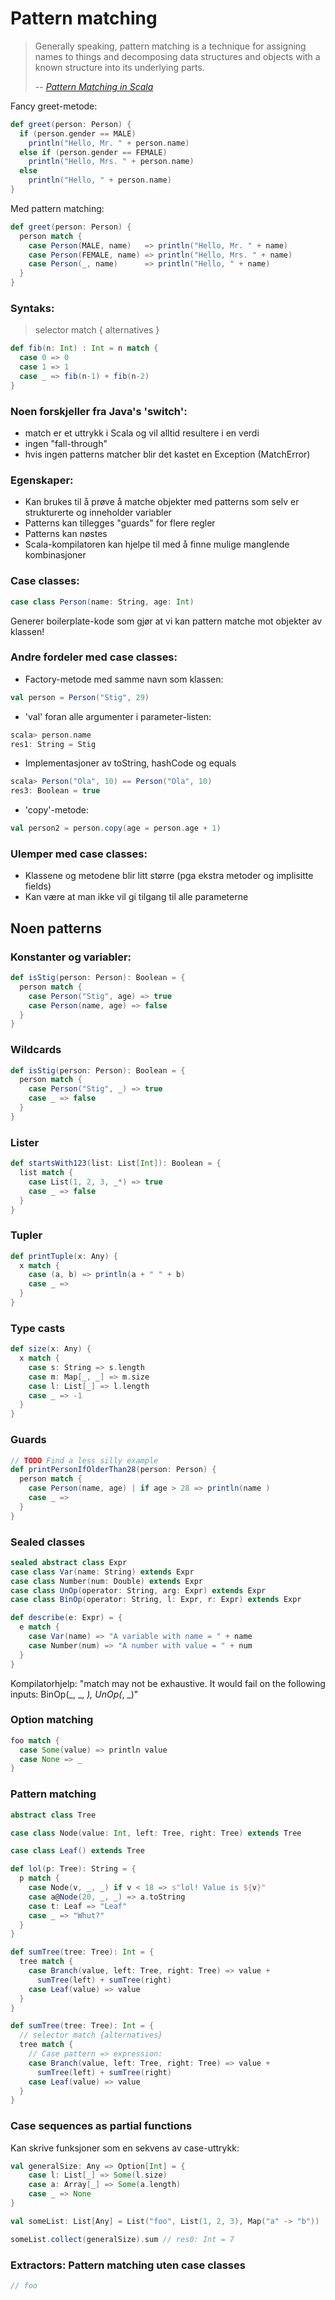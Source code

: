 # Pattern matching #



> Generally speaking, pattern matching is a technique for assigning names to things
> and decomposing data structures and objects with a known structure into its underlying parts.
> 
> -- <cite>[Pattern Matching in Scala][1]</cite>

[1]: http://wiki.ifs.hsr.ch/SemProgAnTr/files/PatternMatchingInScala.pdf



Fancy greet-metode:
```scala
def greet(person: Person) {
  if (person.gender == MALE)
    println("Hello, Mr. " + person.name)
  else if (person.gender == FEMALE)
    println("Hello, Mrs. " + person.name)
  else
    println("Hello, " + person.name)
} 
```
Med pattern matching:
```scala
def greet(person: Person) {
  person match {
    case Person(MALE, name)   => println("Hello, Mr. " + name)
    case Person(FEMALE, name) => println("Hello, Mrs. " + name)
    case Person(_, name)      => println("Hello, " + name)
  }
}
```



### Syntaks: ###
> selector match { alternatives }

```scala
def fib(n: Int) : Int = n match {
  case 0 => 0
  case 1 => 1
  case _ => fib(n-1) + fib(n-2)
}
```



### Noen forskjeller fra Java's 'switch': ###

- match er et uttrykk i Scala og vil alltid resultere i en verdi
- ingen "fall-through"
- hvis ingen patterns matcher blir det kastet en Exception (MatchError)



### Egenskaper: ###
- Kan brukes til å prøve å matche objekter med patterns som selv er strukturerte og inneholder variabler
- Patterns kan tillegges "guards" for flere regler
- Patterns kan nøstes
- Scala-kompilatoren kan hjelpe til med å finne mulige manglende kombinasjoner



### Case classes: ###
```scala
case class Person(name: String, age: Int)
```
Generer boilerplate-kode som gjør at vi kan pattern matche mot objekter av klassen!



### Andre fordeler med case classes: ###
- Factory-metode med samme navn som klassen:
```scala
val person = Person("Stig", 29)
```
- 'val' foran alle argumenter i parameter-listen:
```scala
scala> person.name
res1: String = Stig
```
- Implementasjoner av toString, hashCode og equals
```scala
scala> Person("Ola", 10) == Person("Ola", 10)
res3: Boolean = true
```
- 'copy'-metode: 
```scala
val person2 = person.copy(age = person.age + 1)
```



### Ulemper med case classes: ###

- Klassene og metodene blir litt større (pga ekstra metoder og implisitte fields)
- Kan være at man ikke vil gi tilgang til alle parameterne



## Noen patterns ##



### Konstanter og variabler: ###
```scala
def isStig(person: Person): Boolean = {
  person match {
    case Person("Stig", age) => true
    case Person(name, age) => false
  }
}
```



### Wildcards ###
```scala
def isStig(person: Person): Boolean = {
  person match {
    case Person("Stig", _) => true
    case _ => false
  }
}
```



### Lister ###
```scala
def startsWith123(list: List[Int]): Boolean = {
  list match {
    case List(1, 2, 3, _*) => true
    case _ => false
  }
}
```



### Tupler ###
```scala
def printTuple(x: Any) {
  x match {
    case (a, b) => println(a + " " + b)
    case _ => 
  }
}
```



### Type casts ###
```scala
def size(x: Any) {
  x match {
    case s: String => s.length
    case m: Map[_, _] => m.size
    case l: List[_] => l.length
    case _ => -1
  }
}
```



### Guards ###
```scala
// TODO Find a less silly example
def printPersonIfOlderThan28(person: Person) {
  person match {
    case Person(name, age) | if age > 28 => println(name )
    case _ => 
  }
}
```



### Sealed classes ###
```scala
sealed abstract class Expr
case class Var(name: String) extends Expr
case class Number(num: Double) extends Expr
case class UnOp(operator: String, arg: Expr) extends Expr
case class BinOp(operator: String, l: Expr, r: Expr) extends Expr

def describe(e: Expr) = {
  e match {
    case Var(name) => "A variable with name = " + name
    case Number(num) => "A number with value = " + num
  }
}
```
Kompilatorhjelp:
"match may not be exhaustive.
It would fail on the following inputs: BinOp(_, _, _), UnOp(_, _)"


### Option matching ###
```scala
foo match {
  case Some(value) => println value
  case None => _
}
```




### Pattern matching ###
```scala
abstract class Tree

case class Node(value: Int, left: Tree, right: Tree) extends Tree

case class Leaf() extends Tree
```
```scala
def lol(p: Tree): String = {
  p match {
    case Node(v, _, _) if v < 18 => s"lol! Value is ${v}"
    case a@Node(20, _, _) => a.toString
    case t: Leaf => "Leaf"
    case _ => "Whut?"
  }
}
```



```scala
def sumTree(tree: Tree): Int = {
  tree match {
    case Branch(value, left: Tree, right: Tree) => value +
      sumTree(left) + sumTree(right)
    case Leaf(value) => value
  }
}
```



```scala
def sumTree(tree: Tree): Int = {
  // selector match {alternatives}
  tree match {
    // Case pattern => expression:
    case Branch(value, left: Tree, right: Tree) => value +
      sumTree(left) + sumTree(right)
    case Leaf(value) => value
  }
}
```




### Case sequences as partial functions ###
Kan skrive funksjoner som en sekvens av case-uttrykk:
```scala
val generalSize: Any => Option[Int] = {
    case l: List[_] => Some(l.size)
    case a: Array[_] => Some(a.length)
    case _ => None
}

val someList: List[Any] = List("foo", List(1, 2, 3), Map("a" -> "b"))

someList.collect(generalSize).sum // res0: Int = 7
```



### Extractors: Pattern matching uten case classes ###
```scala
// foo
```
